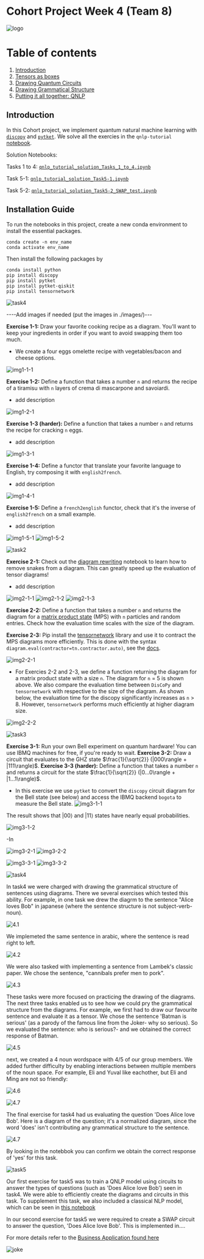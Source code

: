 # Cohort Project Week 4 (Team 8)
![logo](./images/logo.png)

# Table of contents
1. [Introduction](#introduction)
2. [Tensors as boxes](#paragraph2)
3. [Drawing Quantum Circuits](#paragraph3)
4. [Drawing Grammatical Structure](#paragraph4)
5. [Putting it all together: QNLP](#paragraph5)


## Introduction <a name="introduction"></a>

In this Cohort project, we implement quantum natural machine learning with [`discopy`](https://github.com/oxford-quantum-group/discopy) and [`pytket`](https://github.com/CQCL/pytket). We solve all the exercies in the `qnlp-tutorial` [notebook](https://github.com/oxford-quantum-group/discopy/blob/main/docs/notebooks/qnlp-tutorial.ipynb).

Solution Notebooks:

Tasks 1 to 4: [`qnlp_tutorial_solution_Tasks_1_to_4.ipynb`](./qnlp_tutorial_solution_Tasks_1_to_4.ipynb)

Task 5-1: [`qnlp_tutorial_solution_Task5-1.ipynb`](./qnlp_tutorial_solution_Task5-1.ipynb)

Task 5-2: [`qnlp_tutorial_solution_Task5-2_SWAP_test.ipynb`](./qnlp_tutorial_solution_Task5-2_SWAP_test.ipynb)

## Installation Guide

To run the notebooks in this project, create a new conda environment to install the essential packages.

```
conda create -n env_name
conda activate env_name
```
Then install the following packages by

```
conda install python
pip install discopy
pip install pytket
pip install pytket-qiskit
pip install tensornetwork
```
<a name="paragraph1"></a>

![task4](./images/exercise1.png)

----Add images if needed (put the images in ./images/)---

**Exercise 1-1:** Draw your favorite cooking recipe as a diagram. You'll want to keep your ingredients in order if you want to avoid swapping them too much.

- We create a four eggs omelette recipe with vegetables/bacon and cheese options.

![img1-1-1](./images/img1-1-1.png)

**Exercise 1-2:** Define a function that takes a number `n` and returns the recipe of a tiramisu with `n` layers of crema di mascarpone and savoiardi.

- add description

![img1-2-1](./images/img1-2-1.png)


**Exercise 1-3 (harder):** Define a function that takes a number `n` and returns the recipe for cracking `n` eggs.

- add description

![img1-3-1](./images/img1-3-1.png)

**Exercise 1-4:** Define a functor that translate your favorite language to English, try composing it with `english2french`.

- add description

![img1-4-1](./images/img1-4-1.png)


**Exercise 1-5:** Define a `french2english` functor, check that it's the inverse of `english2french` on a small example.

- add description


![img1-5-1](./images/img1-5-1.png)
![img1-5-2](./images/img1-5-2.png)

<a name="paragraph2"></a>

![task2](./images/exercise2.png)

**Exercise 2-1:** Check out the [diagram rewriting](https://discopy.readthedocs.io/en/main/notebooks/rewriting-diagrams.html) notebook to learn how to remove snakes from a diagram. This can greatly speed up the evaluation of tensor diagrams!

- add description

![img2-1-1](./images/img2-1-1.gif)
![img2-1-2](./images/img2-1-2.gif)
![img2-1-3](./images/img2-1-3.gif)


**Exercise 2-2:** Define a function that takes a number `n` and returns the diagram for a [matrix product state](https://en.wikipedia.org/wiki/Matrix_product_state) (MPS) with `n` particles and random entries. Check how the evaluation time scales with the size of the diagram. 

**Exercise 2-3:** Pip install the [tensornetwork](https://pypi.org/project/tensornetwork/) library and use it to contract the MPS diagrams more efficiently. This is done with the syntax `diagram.eval(contractor=tn.contractor.auto)`, see the [docs](https://discopy.readthedocs.io/en/main/_autosummary/discopy.tensor.Diagram.html#discopy.tensor.Diagram.eval).

![img2-2-1](./images/img2-2-1.png)

- For Exercies 2-2 and 2-3, we define a function returning the diagram for a matrix product state with a size `n`. The diagram for `n` = 5 is shown above. We also compare the evaluation time between `DisCoPy` and `tensornetwork` with respective to the size of the diagram. As shown below, the evaluation time for the discopy significantly increases as `n` > 8. However, `tensornetwork` performs much efficiently at higher diagram size.

![img2-2-2](./images/img2-2-2.png)

<a name="paragraph3"></a>

![task3](./images/exercise3.png)

**Exercise 3-1:** Run your own Bell experiment on quantum hardware! You can use IBMQ machines for free, if you're ready to wait.
**Exercise 3-2:** Draw a circuit that evaluates to the GHZ state 
$\frac{1}{\sqrt{2}} (|000\rangle + |111\rangle)$.
**Exercise 3-3 (harder):** Define a function that takes a number `n` and returns a circuit for the  state $\frac{1}{\sqrt{2}} (|0...0\rangle + |1...1\rangle)$.

- In this exercise we use `pytket` to convert the `discopy` circuit diagram for the Bell state (see below) and access the IBMQ backend `bogota` to measure the Bell state. 
![img3-1-1](./images/img3-1-1.png)

The result shows that $|00\rangle$ and $|11\rangle$ states have nearly equal probabilities.

![img3-1-2](./images/img3-1-2.png)

-In

![img3-2-1](./images/img3-2-1.png)
![img3-2-2](./images/img3-2-2.png)

![img3-3-1](./images/img3-3-1.png)
![img3-3-2](./images/img3-3-2.png)

<a name="paragraph4"></a>

![task4](./images/exercise4.png)

In task4 we were charged with drawing the grammatical structure of sentences using diagrams. There we several exercises which tested this ability. For example, in one task we drew the diagrm to the sentence "Alice loves Bob" in japanese (where the sentence structure is not subject-verb-noun).

![4.1](./images/4.4.png)

We implemeted the same sentence in arabic, where the sentence is read right to left.

![4.2](./images/4.3.png)

We were also tasked with implementing a sentence from Lambek's classic paper. We chose the sentence, "cannibals prefer men to pork".

![4.3](./images/4.2.png)

These tasks were more focused on practicing the drawing of the diagrams. The next three tasks enabled us to see how we could pry the grammatical structure from the diagrams. For example, we first had to draw our favourite sentence and evaluate it as a tensor. We chose the sentence 'Batman is serious' (as a parody of the famous line from the Joker- why so serious). So we evaluated the sentence: who is serious?- and we obtained the correct response of Batman.

![4.5](./images/4.5.png)

next, we created a 4 noun wordspace with 4/5 of our group members. We added further difficulty by enabling interactions between multiple members of the noun space. For example, Eli and Yuval like eachother, but Eli and Ming are not so friendly:

![4.6](./images/4.6.png)

![4.7](./images/4.7.png)

The final exercise for task4 had us evaluating the question 'Does Alice love Bob'. Here is a diagram of the question; it's a normalized diagram, since the word 'does' isn't contributing any grammatical structure to the sentence.

![4.7](./images/4.8.png)

By looking in the notebbok you can confirm we obtain the correct response of 'yes' for this task.

<a name="paragraph5"></a>

![task5](./images/exercise5.png)

Our first exercise for task5 was to train a QNLP model using circuits to answer the types of questions (such as 'Does Alice love Bob') seen in task4. We were able to efficiently create the diagrams and circuits in this task. To supplement this task, we also included a classical NLP model, which can be seen in [this notebook](Classical_NLP.ipynb)


In our second exercise for task5 we were required to create a SWAP circuit to answer the question, 'Does Alice love Bob'. This is implemented in....


For more details refer to the [Business Application found here](./Business_Application.md)
 
![joke](./images/nlp.png)
 
   
   
 
  
  
